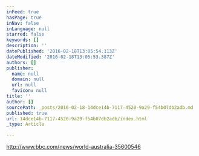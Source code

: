 ```yaml
---
inFeed: true
hasPage: true
inNav: false
inLanguage: null
starred: false
keywords: []
description: ''
datePublished: '2016-02-18T13:05:54.113Z'
dateModified: '2016-02-18T13:05:53.387Z'
authors: []
publisher:
  name: null
  domain: null
  url: null
  favicon: null
title: ''
author: []
sourcePath: _posts/2016-02-18-14dce14b-7117-4520-9a29-f54b07db2adb.md
published: true
url: 14dce14b-7117-4520-9a29-f54b07db2adb/index.html
_type: Article

---
```

http://www.bbc.com/news/world-australia-35600546